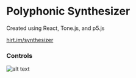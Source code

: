# Polyphonic Synthesizer

Created using React, Tone.js, and p5.js

[hirt.im/synthesizer](http://hirt.im/synthesizer/)

### Controls

![alt text](https://github.com/hirt-im/synthesizer/blob/main/public/synthControls.jpg?raw=true)
